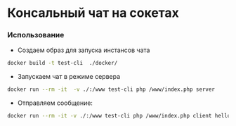 # Консальный чат на сокетах

### Использование

* Cоздаем образ для запуска инстансов чата

``` bash
docker build -t test-cli  ./docker/
```

* Запускаем чат в режиме сервера

``` bash
docker run --rm -it  -v ./:/www test-cli php /www/index.php server
```

* Отправляем сообщение:
``` bash
docker run --rm -it -v ./:/www test-cli php /www/index.php client hello!
```
